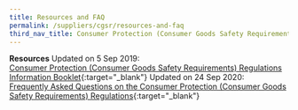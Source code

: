 ```yaml
---
title: Resources and FAQ
permalink: /suppliers/cgsr/resources-and-faq
third_nav_title: Consumer Protection (Consumer Goods Safety Requirements) Regulations (CGSR)
---
```

**Resources**
Updated on 5 Sep 2019:<br>
[Consumer Protection (Consumer Goods Safety Requirements) Regulations Information Booklet](/images/cgsr-resources/cgsr-infobooklet-revised.pdf){:target="_blank"}
Updated on 24 Sep 2020:<br>
[Frequently Asked Questions on the Consumer Protection (Consumer Goods Safety Requirements) Regulations](/images/cgsr-resources/faqs-cgsr-revised.pdf){:target="_blank"}
